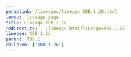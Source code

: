 ```yaml
---
permalink: /lineages/lineage_XBB.1.26.html
layout: lineage_page
title: Lineage XBB.1.26
redirect_to: ../lineage.html?lineage=XBB.1.26
lineage: XBB.1.26
parent: XBB.1
children: ['XBB.1.26']
---
```

